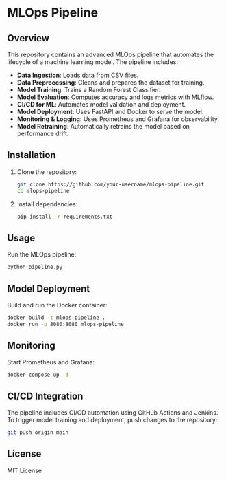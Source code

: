 # MLOps Pipeline

## Overview

This repository contains an advanced MLOps pipeline that automates the lifecycle of a machine learning model. The pipeline includes:

- **Data Ingestion**: Loads data from CSV files.
- **Data Preprocessing**: Cleans and prepares the dataset for training.
- **Model Training**: Trains a Random Forest Classifier.
- **Model Evaluation**: Computes accuracy and logs metrics with MLflow.
- **CI/CD for ML**: Automates model validation and deployment.
- **Model Deployment**: Uses FastAPI and Docker to serve the model.
- **Monitoring & Logging**: Uses Prometheus and Grafana for observability.
- **Model Retraining**: Automatically retrains the model based on performance drift.

## Installation

1. Clone the repository:
   ```bash
   git clone https://github.com/your-username/mlops-pipeline.git
   cd mlops-pipeline
   ```
2. Install dependencies:
   ```bash
   pip install -r requirements.txt
   ```

## Usage

Run the MLOps pipeline:

```bash
python pipeline.py
```

## Model Deployment

Build and run the Docker container:

```bash
docker build -t mlops-pipeline .
docker run -p 8080:8080 mlops-pipeline
```

## Monitoring

Start Prometheus and Grafana:

```bash
docker-compose up -d
```

## CI/CD Integration

The pipeline includes CI/CD automation using GitHub Actions and Jenkins. To trigger model training and deployment, push changes to the repository:

```bash
git push origin main
```

## License

MIT License

